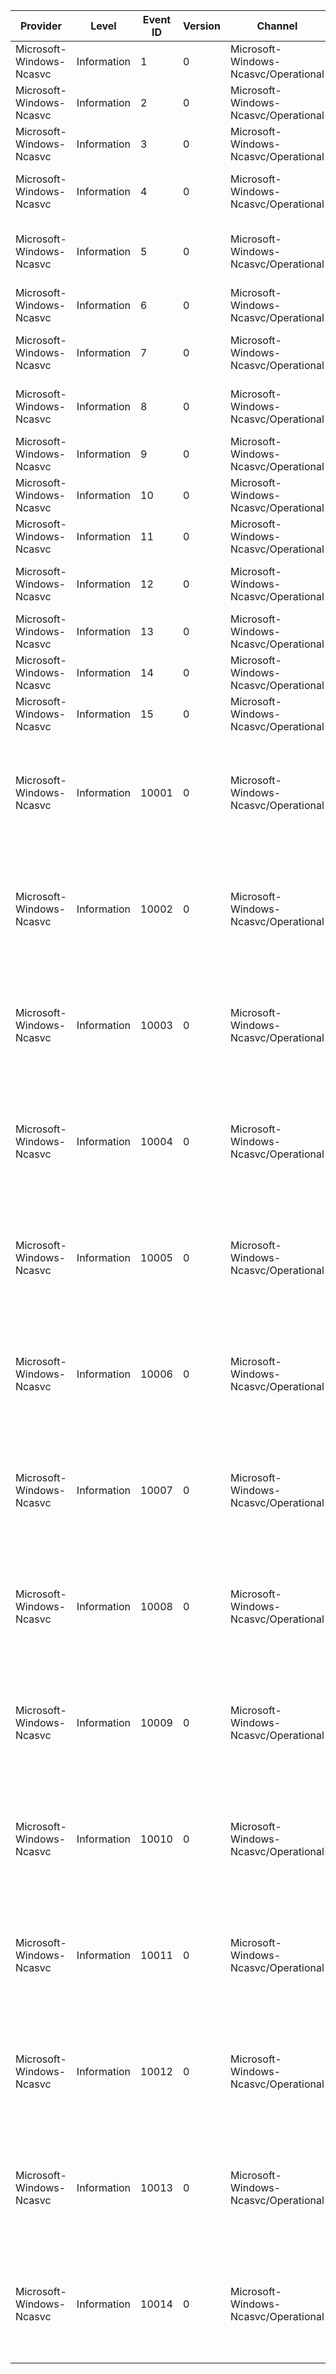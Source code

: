 Provider                  |  Level        |  Event ID  |  Version  |  Channel                               |  Task                                                 |  Opcode  |  Keyword  |  Message
--------------------------|---------------|------------|-----------|----------------------------------------|-------------------------------------------------------|----------|-----------|-------------------------------------------------------------------------------------------------------------------------------------------------------------
Microsoft-Windows-Ncasvc  |  Information  |  1         |  0        |  Microsoft-Windows-Ncasvc/Operational  |                                                       |          |           |  NCA service status changed. New Status: ({Status}).
Microsoft-Windows-Ncasvc  |  Information  |  2         |  0        |  Microsoft-Windows-Ncasvc/Operational  |                                                       |          |           |  NCA status update. New Status: ({Status}; {Substatus}).
Microsoft-Windows-Ncasvc  |  Information  |  3         |  0        |  Microsoft-Windows-Ncasvc/Operational  |                                                       |          |           |  NCA API Activity Start; function: ({ApiFunction}).
Microsoft-Windows-Ncasvc  |  Information  |  4         |  0        |  Microsoft-Windows-Ncasvc/Operational  |                                                       |          |           |  NCA API Activity End; function: ({ApiFunction}); error: ({Error}).
Microsoft-Windows-Ncasvc  |  Information  |  5         |  0        |  Microsoft-Windows-Ncasvc/Operational  |                                                       |          |           |  NCA Evidence Collector Update; evcoll: ({EvColl}); old: ({Old}); new: ({New}). User:({UserId})
Microsoft-Windows-Ncasvc  |  Information  |  6         |  0        |  Microsoft-Windows-Ncasvc/Operational  |                                                       |          |           |  NCA Probe Start; type: ({Type}); resource: ({Resource})
Microsoft-Windows-Ncasvc  |  Information  |  7         |  0        |  Microsoft-Windows-Ncasvc/Operational  |                                                       |          |           |  NCA Probe End; type: ({Type}); resource: ({Resource}); result: ({Result})
Microsoft-Windows-Ncasvc  |  Information  |  8         |  0        |  Microsoft-Windows-Ncasvc/Operational  |                                                       |          |           |  NCA Probe Callback; type: ({Type}); code: ({Code}); error: ({Error})
Microsoft-Windows-Ncasvc  |  Information  |  9         |  0        |  Microsoft-Windows-Ncasvc/Operational  |                                                       |          |           |  NCA {Source} Configuration Update started.
Microsoft-Windows-Ncasvc  |  Information  |  10        |  0        |  Microsoft-Windows-Ncasvc/Operational  |                                                       |          |           |  NCA {Source} Configuration Update complete.
Microsoft-Windows-Ncasvc  |  Information  |  11        |  0        |  Microsoft-Windows-Ncasvc/Operational  |                                                       |          |           |  NCA Module {ModuleName} Initialization started.
Microsoft-Windows-Ncasvc  |  Information  |  12        |  0        |  Microsoft-Windows-Ncasvc/Operational  |                                                       |          |           |  NCA Module {ModuleName} Initialization complete with error {Error}.
Microsoft-Windows-Ncasvc  |  Information  |  13        |  0        |  Microsoft-Windows-Ncasvc/Operational  |                                                       |          |           |  NCA Module {ModuleName} Shutdown started.
Microsoft-Windows-Ncasvc  |  Information  |  14        |  0        |  Microsoft-Windows-Ncasvc/Operational  |                                                       |          |           |  NCA Module {ModuleName} Shutdown complete.
Microsoft-Windows-Ncasvc  |  Information  |  15        |  0        |  Microsoft-Windows-Ncasvc/Operational  |                                                       |          |           |  NCA Trigger {Source}. Details: ({Info}).
Microsoft-Windows-Ncasvc  |  Information  |  10001     |  0        |  Microsoft-Windows-Ncasvc/Operational  |  NcaSvc_PerfTrack_InternetConnected_ActionableState   |  Start   |           |  NCA PerfTrack Scenario Event. MachineId: {MachineIdentifier}; SessionId: {SessionIdentifier}; DeploymentId: {DeploymentIdentifier}; StopState: {StopState}.
Microsoft-Windows-Ncasvc  |  Information  |  10002     |  0        |  Microsoft-Windows-Ncasvc/Operational  |  NcaSvc_PerfTrack_InternetConnected_ActionableState   |  Stop    |           |  NCA PerfTrack Scenario Event. MachineId: {MachineIdentifier}; SessionId: {SessionIdentifier}; DeploymentId: {DeploymentIdentifier}; StopState: {StopState}.
Microsoft-Windows-Ncasvc  |  Information  |  10003     |  0        |  Microsoft-Windows-Ncasvc/Operational  |  NcaSvc_PerfTrack_InternetConnected_ResolveName       |  Start   |           |  NCA PerfTrack Scenario Event. MachineId: {MachineIdentifier}; SessionId: {SessionIdentifier}; DeploymentId: {DeploymentIdentifier}; StopState: {StopState}.
Microsoft-Windows-Ncasvc  |  Information  |  10004     |  0        |  Microsoft-Windows-Ncasvc/Operational  |  NcaSvc_PerfTrack_InternetConnected_ResolveName       |  Stop    |           |  NCA PerfTrack Scenario Event. MachineId: {MachineIdentifier}; SessionId: {SessionIdentifier}; DeploymentId: {DeploymentIdentifier}; StopState: {StopState}.
Microsoft-Windows-Ncasvc  |  Information  |  10005     |  0        |  Microsoft-Windows-Ncasvc/Operational  |  NcaSvc_PerfTrack_InternetConnected_DAConnected       |  Start   |           |  NCA PerfTrack Scenario Event. MachineId: {MachineIdentifier}; SessionId: {SessionIdentifier}; DeploymentId: {DeploymentIdentifier}; StopState: {StopState}.
Microsoft-Windows-Ncasvc  |  Information  |  10006     |  0        |  Microsoft-Windows-Ncasvc/Operational  |  NcaSvc_PerfTrack_InternetConnected_DAConnected       |  Stop    |           |  NCA PerfTrack Scenario Event. MachineId: {MachineIdentifier}; SessionId: {SessionIdentifier}; DeploymentId: {DeploymentIdentifier}; StopState: {StopState}.
Microsoft-Windows-Ncasvc  |  Information  |  10007     |  0        |  Microsoft-Windows-Ncasvc/Operational  |  NcaSvc_PerfTrack_SmartcardRequired_SmartcardEntered  |  Start   |           |  NCA PerfTrack Scenario Event. MachineId: {MachineIdentifier}; SessionId: {SessionIdentifier}; DeploymentId: {DeploymentIdentifier}; StopState: {StopState}.
Microsoft-Windows-Ncasvc  |  Information  |  10008     |  0        |  Microsoft-Windows-Ncasvc/Operational  |  NcaSvc_PerfTrack_SmartcardRequired_SmartcardEntered  |  Stop    |           |  NCA PerfTrack Scenario Event. MachineId: {MachineIdentifier}; SessionId: {SessionIdentifier}; DeploymentId: {DeploymentIdentifier}; StopState: {StopState}.
Microsoft-Windows-Ncasvc  |  Information  |  10009     |  0        |  Microsoft-Windows-Ncasvc/Operational  |  NcaSvc_PerfTrack_SmartcardEntered_DAConnected        |  Start   |           |  NCA PerfTrack Scenario Event. MachineId: {MachineIdentifier}; SessionId: {SessionIdentifier}; DeploymentId: {DeploymentIdentifier}; StopState: {StopState}.
Microsoft-Windows-Ncasvc  |  Information  |  10010     |  0        |  Microsoft-Windows-Ncasvc/Operational  |  NcaSvc_PerfTrack_SmartcardEntered_DAConnected        |  Stop    |           |  NCA PerfTrack Scenario Event. MachineId: {MachineIdentifier}; SessionId: {SessionIdentifier}; DeploymentId: {DeploymentIdentifier}; StopState: {StopState}.
Microsoft-Windows-Ncasvc  |  Information  |  10011     |  0        |  Microsoft-Windows-Ncasvc/Operational  |  NcaSvc_PerfTrack_NAPRequired_DAConnected             |  Start   |           |  NCA PerfTrack Scenario Event. MachineId: {MachineIdentifier}; SessionId: {SessionIdentifier}; DeploymentId: {DeploymentIdentifier}; StopState: {StopState}.
Microsoft-Windows-Ncasvc  |  Information  |  10012     |  0        |  Microsoft-Windows-Ncasvc/Operational  |  NcaSvc_PerfTrack_NAPRequired_DAConnected             |  Stop    |           |  NCA PerfTrack Scenario Event. MachineId: {MachineIdentifier}; SessionId: {SessionIdentifier}; DeploymentId: {DeploymentIdentifier}; StopState: {StopState}.
Microsoft-Windows-Ncasvc  |  Information  |  10013     |  0        |  Microsoft-Windows-Ncasvc/Operational  |  NcaSvc_PerfTrack_InternetConnected_DTESucceeded      |  Start   |           |  NCA PerfTrack Scenario Event. MachineId: {MachineIdentifier}; SessionId: {SessionIdentifier}; DeploymentId: {DeploymentIdentifier}; StopState: {StopState}.
Microsoft-Windows-Ncasvc  |  Information  |  10014     |  0        |  Microsoft-Windows-Ncasvc/Operational  |  NcaSvc_PerfTrack_InternetConnected_DTESucceeded      |  Stop    |           |  NCA PerfTrack Scenario Event. MachineId: {MachineIdentifier}; SessionId: {SessionIdentifier}; DeploymentId: {DeploymentIdentifier}; StopState: {StopState}.